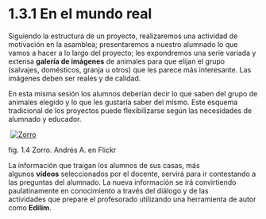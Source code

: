 # 1.3.1 En el mundo real

Siguiendo la estructura de un proyecto, realizaremos una actividad de motivación en la asamblea; presentaremos a nuestro alumnado lo que vamos a hacer a lo largo del proyecto; les expondremos una serie variada y extensa **galería de imágenes** de animales para que elijan el grupo  (salvajes, domésticos, granja u otros) que les parece más interesante. Las imágenes deben ser reales y de calidad.

En esta misma sesión los alumnos deberían decir lo que saben del grupo de animales elegido y lo que les gustaría saber del mismo. Este esquema tradicional de los proyectos puede flexibilizarse según las necesidades de alumnado y educador.


 [![Zorro](https://farm7.staticflickr.com/6173/6206753438_d31dfb911d.jpg)](http://www.flickr.com/photos/30781035@N08/6206753438/ "Zorro por andres_aal, en Flickr")


fig. 1.4 Zorro. Andrés A. en Flickr

La información que traigan los alumnos de sus casas, más algunos **videos** seleccionados por el docente, servirá para ir contestando a las preguntas del alumnado. La nueva información se irá convirtiendo paulatinamente en conocimiento a través del diálogo y de las actividades que prepare el profesorado utilizando una herramienta de autor como **Edilim**.

